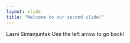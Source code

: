 ```yaml
---
layout: slide
title: "Welcome to our second slide!"
---
```

Lasni Simanjuntak
Use the left arrow to go back!
